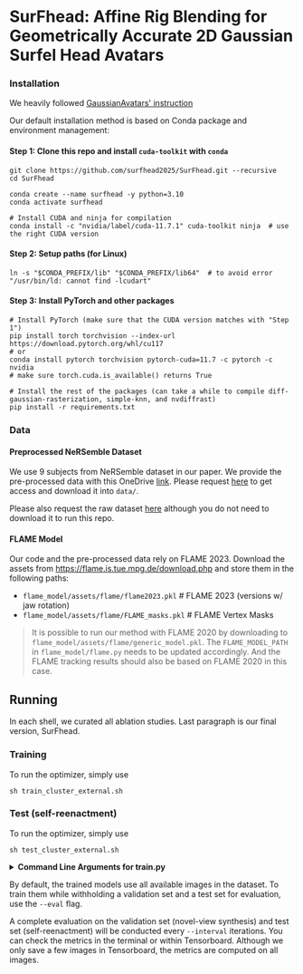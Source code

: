 # SurFhead: Affine Rig Blending for Geometrically Accurate 2D Gaussian Surfel Head Avatars


### Installation

We heavily followed [GaussianAvatars' instruction]("https://github.com/ShenhanQian/GaussianAvatars")

Our default installation method is based on Conda package and environment management:

#### Step 1: Clone this repo and install `cuda-toolkit` with `conda`

```shell
git clone https://github.com/surfhead2025/SurFhead.git --recursive
cd SurFhead

conda create --name surfhead -y python=3.10
conda activate surfhead

# Install CUDA and ninja for compilation
conda install -c "nvidia/label/cuda-11.7.1" cuda-toolkit ninja  # use the right CUDA version
```

#### Step 2: Setup paths (for Linux)

```shell
ln -s "$CONDA_PREFIX/lib" "$CONDA_PREFIX/lib64"  # to avoid error "/usr/bin/ld: cannot find -lcudart"
```


#### Step 3: Install PyTorch and other packages

```shell
# Install PyTorch (make sure that the CUDA version matches with "Step 1")
pip install torch torchvision --index-url https://download.pytorch.org/whl/cu117
# or
conda install pytorch torchvision pytorch-cuda=11.7 -c pytorch -c nvidia
# make sure torch.cuda.is_available() returns True

# Install the rest of the packages (can take a while to compile diff-gaussian-rasterization, simple-knn, and nvdiffrast)
pip install -r requirements.txt
```

### Data

#### Preprocessed NeRSemble Dataset

We use 9 subjects from NeRSemble dataset in our paper. We provide the pre-processed data with this OneDrive [link](https://tumde-my.sharepoint.com/:f:/g/personal/shenhan_qian_tum_de/EtgO7DSNVzNKuYMRQeL4PE0BqMsTwdpQ09puewDLQBz87A). Please request [here](https://forms.gle/dPEJx5DNvmhTm2Ry5) to get access and download it into `data/`.

Please also request the raw dataset [here](https://forms.gle/rYRoGNh2ed51TDWX9) although you do not need to download it to run this repo.


#### FLAME Model

Our code and the pre-processed data rely on FLAME 2023. Download the assets from https://flame.is.tue.mpg.de/download.php and store them in the following paths:

- `flame_model/assets/flame/flame2023.pkl`  # FLAME 2023 (versions w/ jaw rotation)
- `flame_model/assets/flame/FLAME_masks.pkl`  # FLAME Vertex Masks

> It is possible to run our method with FLAME 2020 by downloading to `flame_model/assets/flame/generic_model.pkl`. The `FLAME_MODEL_PATH` in `flame_model/flame.py` needs to be updated accordingly. And the FLAME tracking results should also be based on FLAME 2020 in this case.

## Running
In each shell, we curated all ablation studies. Last paragraph is our final version, SurFhead.
### Training

To run the optimizer, simply use

```shell
sh train_cluster_external.sh
```

### Test (self-reenactment)

To run the optimizer, simply use

```shell
sh test_cluster_external.sh
```


<details>
<summary><span style="font-weight: bold;">Command Line Arguments for train.py</span></summary>

  #### --source_path / -s
  Path to the source directory containing a COLMAP or Synthetic NeRF data set.
  #### --model_path / -m 
  Path where the trained model should be stored (```output/<random>``` by default).
  #### --eval
  Add this flag to use a training/val/test split for evaluation.
  #### --bind_to_mesh
  Add this flag to bind 3D Gaussians to a driving mesh, e.g., FLAME.
  #### --resolution / -r
  Specifies resolution of the loaded images before training. If provided ```1, 2, 4``` or ```8```, uses original, 1/2, 1/4 or 1/8 resolution, respectively. For all other values, rescales the width to the given number while maintaining image aspect. **If not set and input image width exceeds 1.6K pixels, inputs are automatically rescaled to this target.**
  #### --data_device
  Specifies where to put the source image data, ```cuda``` by default, recommended to use ```cpu``` if training on large/high-resolution dataset, will reduce VRAM consumption, but slightly slow down training. Thanks to [HrsPythonix](https://github.com/HrsPythonix).
  #### --white_background / -w
  Add this flag to use white background instead of black (default), e.g., for evaluation of NeRF Synthetic dataset.
  #### --sh_degree
  Order of spherical harmonics to be used (no larger than 3). ```3``` by default.
  #### --convert_SHs_python
  Flag to make pipeline compute forward and backward of SHs with PyTorch instead of ours.
  #### --convert_cov3D_python
  Flag to make pipeline compute forward and backward of the 3D covariance with PyTorch instead of ours.
  #### --debug
  Enables debug mode if you experience errors. If the rasterizer fails, a ```dump``` file is created that you may forward to us in an issue so we can take a look.
  #### --debug_from
  Debugging is **slow**. You may specify an iteration (starting from 0) after which the above debugging becomes active.
  #### --iterations
  Number of total iterations to train for, ```30_000``` by default.
  #### --ip
  IP to start GUI server on, ```127.0.0.1``` by default.
  #### --port 
  Port to use for GUI server, ```60000``` by default.
  #### --test_iterations
  Space-separated iterations at which the training script computes L1 and PSNR over test set, ```7000 30000``` by default.
  #### --save_iterations
  Space-separated iterations at which the training script saves the Gaussian model, ```7000 30000 <iterations>``` by default.
  #### --checkpoint_iterations
  Space-separated iterations at which to store a checkpoint for continuing later, saved in the model directory.
  #### --start_checkpoint
  Path to a saved checkpoint to continue training from.
  #### --quiet 
  Flag to omit any text written to standard out pipe. 
  #### --feature_lr
  Spherical harmonics features learning rate, ```0.0025``` by default.
  #### --opacity_lr
  Opacity learning rate, ```0.05``` by default.
  #### --scaling_lr
  Scaling learning rate, ```0.005``` by default.
  #### --rotation_lr
  Rotation learning rate, ```0.001``` by default.
  #### --position_lr_max_steps
  Number of steps (from 0) where position learning rate goes from ```initial``` to ```final```. ```30_000``` by default.
  #### --position_lr_init
  Initial 3D position learning rate, ```0.00016``` by default.
  #### --position_lr_final
  Final 3D position learning rate, ```0.0000016``` by default.
  #### --position_lr_delay_mult
  Position learning rate multiplier (cf. Plenoxels), ```0.01``` by default. 
  #### --densify_from_iter
  Iteration where densification starts, ```500``` by default. 
  #### --densify_until_iter
  Iteration where densification stops, ```15_000``` by default.
  #### --densify_grad_threshold
  Limit that decides if points should be densified based on 2D position gradient, ```0.0002``` by default.
  #### --densification_interal
  How frequently to densify, ```100``` (every 100 iterations) by default.
  #### --opacity_reset_interval
  How frequently to reset opacity, ```3_000``` by default. 
  #### --lambda_dssim
  Influence of SSIM on total loss from 0 to 1, ```0.2``` by default. 
  #### --percent_dense
  Percentage of scene extent (0--1) a point must exceed to be forcibly densified, ```0.01``` by default.

</details>

By default, the trained models use all available images in the dataset. To train them while withholding a validation set and a test set for evaluation, use the ```--eval``` flag. 

A complete evaluation on the validation set (novel-view synthesis) and test set (self-reenactment) will be conducted every `--interval` iterations. You can check the metrics in the terminal or within Tensorboard. Although we only save a few images in Tensorboard, the metrics are computed on all images.





